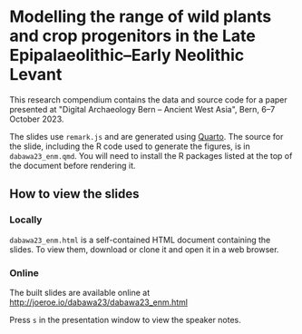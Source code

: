 # Modelling the range of wild plants and crop progenitors in the Late Epipalaeolithic–Early Neolithic Levant

This research compendium contains the data and source code for a paper presented at "Digital Archaeology Bern – Ancient West Asia", Bern, 6–7 October 2023.

The slides use `remark.js` and are generated using [Quarto](https://quarto.org).
The source for the slide, including the R code used to generate the figures, is in `dabawa23_enm.qmd`.
You will need to install the R packages listed at the top of the document before rendering it.

## How to view the slides

### Locally

`dabawa23_enm.html` is a self-contained HTML document containing the slides.
To view them, download or clone it and open it in a web browser.

### Online

The built slides are available online at <http://joeroe.io/dabawa23/dabawa23_enm.html>

Press `s` in the presentation window to view the speaker notes.


